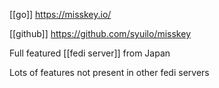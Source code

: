[[go]] https://misskey.io/

[[github]] https://github.com/syuilo/misskey

Full featured [[fedi server]] from Japan

Lots of features not present in other fedi servers